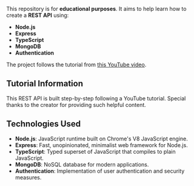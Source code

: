 This repository is for **educational purposes**. It aims to help learn how to create a **REST API** using:

- **Node.js**
- **Express**
- **TypeScript**
- **MongoDB**
- **Authentication**

The project follows the tutorial from [this YouTube video](https://www.youtube.com/watch?v=b8ZUb_Okxro&t=164s).

## Tutorial Information

This REST API is built step-by-step following a YouTube tutorial. Special thanks to the creator for providing such helpful content.

## Technologies Used

- **Node.js**: JavaScript runtime built on Chrome's V8 JavaScript engine.
- **Express**: Fast, unopinionated, minimalist web framework for Node.js.
- **TypeScript**: Typed superset of JavaScript that compiles to plain JavaScript.
- **MongoDB**: NoSQL database for modern applications.
- **Authentication**: Implementation of user authentication and security measures.
